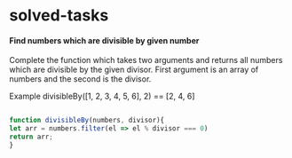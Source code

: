 # solved-tasks

#### Find numbers which are divisible by given number
     
 Complete the function which takes two arguments and returns all numbers which are divisible by the given divisor. First argument is an array of numbers and the second is the divisor.
 
 Example
 divisibleBy([1, 2, 3, 4, 5, 6], 2) == [2, 4, 6]
  
   
   
```javascript

function divisibleBy(numbers, divisor){
let arr = numbers.filter(el => el % divisor === 0) 
return arr;
}





```
